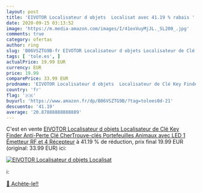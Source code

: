 ```yaml
---
layout: post
title: 'EIVOTOR Localisateur d objets  Localisat avec 41.19 % rabais '
date: 2020-09-15 03:13:52
image: 'https://m.media-amazon.com/images/I/41exVuyMjJL._SL200_.jpg'
comments: true
category: ofertas
author: ring
slug: 'B06VSZTG9B-fr EIVOTOR Localisateur d objets Localisateur de Clé Key...'
tags: [ 'tole.es', ]
actualPrice: 19.99 EUR
currency: EUR
price: 19.99
comparePrice: 33.99 EUR
prodname: 'EIVOTOR Localisateur d objets  Localisateur de Clé Key Finder Anti-Perte Clé CherTrouve-clés  Portefeuilles  Animaux avec LED  1 Émetteur RF et 4 Récepteur'
country: 'fr'
flag: '🇫🇷'
buyurl: 'https://www.amazon.fr/dp/B06VSZTG9B/?tag=tolees0d-21'
descuento: '41.19'
average: '20.87888888888889'
---
```


C'est en vente [EIVOTOR Localisateur d objets  Localisateur de Clé Key Finder Anti-Perte Clé CherTrouve-clés  Portefeuilles  Animaux avec LED  1 Émetteur RF et 4 Récepteur](https://www.amazon.fr/dp/B06VSZTG9B/?tag=tolees0d-21)  à  41.19 % de réduction, prix final  19.99 EUR (original: 33.99 EUR) ici:

[![EIVOTOR Localisateur d objets  Localisat](https://m.media-amazon.com/images/I/41exVuyMjJL._SL200_.jpg)](https://www.amazon.fr/dp/B06VSZTG9B/?tag=tolees0d-21)

ℹ️:


[🛒 Achète-le!!](https://www.amazon.fr/dp/B06VSZTG9B/?tag=tolees0d-21)
